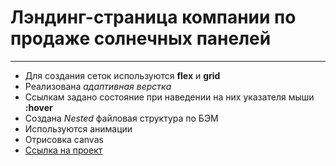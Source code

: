 # Лэндинг-страница компании по продаже солнечных панелей 
***
* Для создания сеток используются **flex** и **grid** 
* Реализована *адаптивная верстка*
* Ссылкам задано состояние при наведении на них указателя мыши **:hover**
* Создана *Nested* файловая структура по БЭМ
* Используются анимации
* Отрисовка canvas
* [Ссылка на проект](https://skredmi.github.io/green-corp-landing/)


